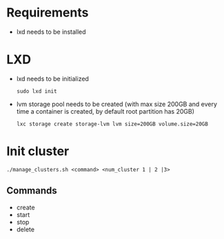 # Requirements

-   lxd needs to be installed

# LXD

-   lxd needs to be initialized

        sudo lxd init

-   lvm storage pool needs to be created (with max size 200GB and every time a container is created, by default root partition has 20GB)

        lxc storage create storage-lvm lvm size=200GB volume.size=20GB

# Init cluster

    ./manage_clusters.sh <command> <num_cluster 1 | 2 |3>

## Commands

-   create
-   start
-   stop
-   delete
